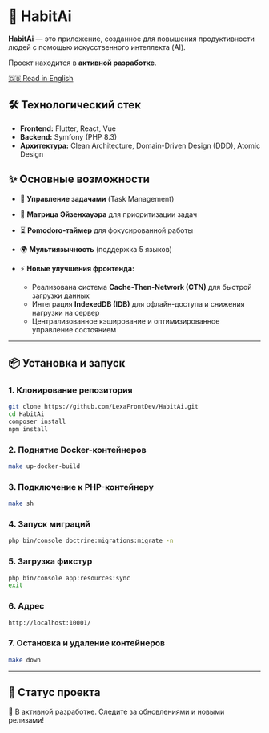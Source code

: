 # 🚀 HabitAi

**HabitAi** — это приложение, созданное для повышения продуктивности людей с помощью искусственного интеллекта (AI).

Проект находится в **активной разработке**.

[🇬🇧 Read in English](README.md)

## 🛠️ Технологический стек

* **Frontend:** Flutter, React, Vue
* **Backend:** Symfony (PHP 8.3)
* **Архитектура:** Clean Architecture, Domain-Driven Design (DDD), Atomic Design

## ✨ Основные возможности

* 📌 **Управление задачами** (Task Management)
* 🧭 **Матрица Эйзенхауэра** для приоритизации задач
* ⏳ **Pomodoro-таймер** для фокусированной работы
* 🌍 **Мультиязычность** (поддержка 5 языков)
* ⚡ **Новые улучшения фронтенда:**

    * Реализована система **Cache-Then-Network (CTN)** для быстрой загрузки данных
    * Интеграция **IndexedDB (IDB)** для офлайн-доступа и снижения нагрузки на сервер
    * Централизованное кэширование и оптимизированное управление состоянием

---

## 📦 Установка и запуск

### 1. Клонирование репозитория

```bash
git clone https://github.com/LexaFrontDev/HabitAi.git
cd HabitAi
composer install
npm install
```

### 2. Поднятие Docker-контейнеров

```bash
make up-docker-build
```

### 3. Подключение к PHP-контейнеру

```bash
make sh
```

### 4. Запуск миграций

```bash
php bin/console doctrine:migrations:migrate -n
```

### 5. Загрузка фикстур

```bash
php bin/console app:resources:sync
exit
```

### 6. Адрес 

```bash
http://localhost:10001/
```

### 7. Остановка и удаление контейнеров

```bash
make down
```

---

## 📌 Статус проекта

🔧 В активной разработке.
Следите за обновлениями и новыми релизами!


